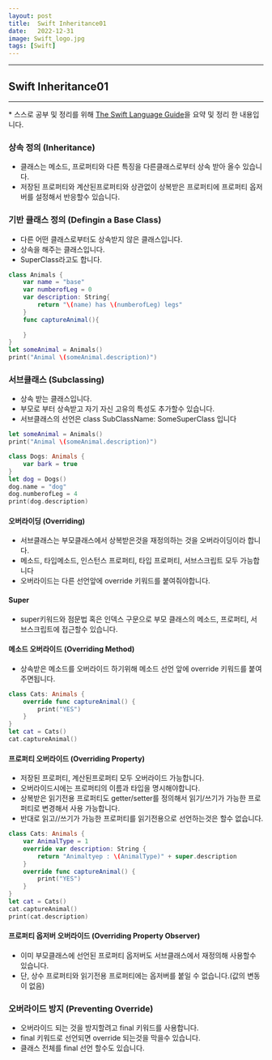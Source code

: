 ```yaml
---
layout: post
title:  Swift Inheritance01
date:   2022-12-31
image: Swift_logo.jpg
tags: [Swift]
---
```


---
## Swift Inheritance01
---
\* 스스로 공부 및 정리를 위해 [The Swift Language Guide](https://jusung.gitbook.io/the-swift-language-guide/)을 요약 및 정리 한 내용입니다. 

### 상속 정의 (Inheritance)
   - 클래스는 메소드, 프로퍼티와 다른 특징을 다른클래스로부터 상속 받아 올수 있습니다.
   - 저장된 프로퍼티와 계산된프로퍼티와 상관없이 상복받은 프로퍼티에 프로퍼티 옵저버를 설정해서 반응할수 있습니다.

### 기반 클래스 정의 (Defingin a Base Class)
   - 다른 어떤 클래스로부터도 상속받지 않은 클래스입니다.
   - 상속을 해주는 클래스입니다.
   - SuperClass라고도 합니다.

```swift
class Animals {
    var name = "base"
    var numberofLeg = 0
    var description: String{
        return "\(name) has \(numberofLeg) legs"
    }
    func captureAnimal(){
        
    }
}
let someAnimal = Animals()
print("Animal \(someAnimal.description)")
```

### 서브클래스 (Subclassing)
   - 상속 받는 클래스입니다.
   - 부모로 부터 상속받고 자기 자신 고유의 특성도 추가할수 있습니다.
   - 서브클래스의 선언은 class SubClassName: SomeSuperClass 입니다

```swift
let someAnimal = Animals()
print("Animal \(someAnimal.description)")

class Dogs: Animals {
    var bark = true
}
let dog = Dogs()
dog.name = "dog"
dog.numberofLeg = 4
print(dog.description)
```

#### 오버라이딩 (Overriding)
   - 서브클래스는 부모클래스에서 상복받은것을 재정의하는 것을 오버라이딩이라 합니다.
   - 메소드, 타입메소드, 인스턴스 프로퍼티, 타입 프로퍼티, 서브스크립트 모두 가능합니다
   - 오버라이드는 다른 선언앞에 override 키워드를 붙여줘야합니다.

#### Super
   - super키워드와 점문법 혹은 인덱스 구문으로 부모 클래스의 메소드, 프로퍼티, 서브스크립트에 접근할수 있습니다.

#### 메소드 오버라이드 (Overriding Method)
   - 상속받은 메소드를 오버라이드 하기위해 메소드 선언 앞에 override 키워드를 붙여주면됩니다.

```swift
class Cats: Animals {
    override func captureAnimal() {
        print("YES")
    }
}
let cat = Cats()
cat.captureAnimal()
```

#### 프로퍼티 오버라이드 (Overriding Property)
   - 저장된 프로퍼티, 계산된프로퍼티 모두 오버라이드 가능합니다.
   - 오버라이드시에는 프로퍼티의 이름과 타입을 명시해야합니다.
   - 상복받은 읽기전용 프로퍼티도 getter/setter를 정의해서 읽기/쓰기가 가능한 프로퍼티로 변경해서 사용 가능합니다.
   - 반대로 읽고//쓰기가 가능한 프로퍼티를 읽기전용으로 선언하는것은 할수 없습니다.

```swift
class Cats: Animals {
    var AnimalType = 1
    override var description: String {
        return "Animaltyep : \(AnimalType)" + super.description
    }
    override func captureAnimal() {
        print("YES")
    }
}
let cat = Cats()
cat.captureAnimal()
print(cat.description)
```

#### 프로퍼티 옵저버 오버라이드 (Overriding Property Observer)
   - 이미 부모클래스에 선언된 프로퍼티 옵저버도 서브클래스에서 재정의해 사용할수 있습니다.
   - 단, 상수 프로퍼티와 읽기전용 프로퍼티에는 옵저버를 붙일 수 없습니다.(값의 변동이 없음)

### 오버라이드 방지 (Preventing Override)
   - 오버라이드 되는 것을 방지할려고 final 키워드를 사용합니다.
   - final 키워드로 선언되면 override 되는것을 막을수 있습니다.
   - 클래스 전체를 final 선언 할수도 있습니다.